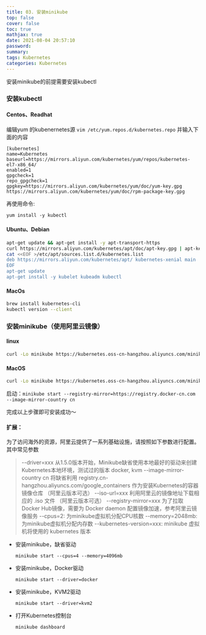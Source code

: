 ```yaml
---
title: 03. 安装minikube
top: false
cover: false
toc: true
mathjax: true
date: 2021-08-04 20:57:10
password:
summary:
tags: Kubernetes
categories: Kubernetes
---
```




安装minikube的前提需要安装kubectl

### 安装kubectl

#### Centos、Readhat
编辑yum 的kubenernetes源
`vim /etc/yum.repos.d/kubernetes.repo`
并输入下面的内容

```
[kubernetes]
name=Kubernetes
baseurl=https://mirrors.aliyun.com/kubernetes/yum/repos/kubernetes-el7-x86_64/
enabled=1
gpgcheck=1
repo_gpgcheck=1
gpgkey=https://mirrors.aliyun.com/kubernetes/yum/doc/yum-key.gpg https://mirrors.aliyun.com/kubernetes/yum/doc/rpm-package-key.gpg
```

再使用命令:

```
yum install -y kubectl
```

#### Ubuntu、Debian
```bash
apt-get update && apt-get install -y apt-transport-https
curl https://mirrors.aliyun.com/kubernetes/apt/doc/apt-key.gpg | apt-key add - 
cat <<EOF >/etc/apt/sources.list.d/kubernetes.list
deb https://mirrors.aliyun.com/kubernetes/apt/ kubernetes-xenial main
EOF  
apt-get update
apt-get install -y kubelet kubeadm kubectl
```

#### MacOs
```bash
brew install kubernetes-cli
kubectl version --client

```


### 安装minikube（使用阿里云镜像）

#### linux
```bash
curl -Lo minikube https://kubernetes.oss-cn-hangzhou.aliyuncs.com/minikube/releases/v1.18.1/minikube-linux-amd64 && chmod +x minikube && sudo mv minikube /usr/local/bin/
```

#### MacOS
```bash
curl -Lo minikube https://kubernetes.oss-cn-hangzhou.aliyuncs.com/minikube/releases/v1.18.1/minikube-linux-amd64 && chmod +x minikube && sudo mv minikube /usr/local/bin/
```

启动：`minikube start --registry-mirror=https://registry.docker-cn.com --image-mirror-country cn`

完成以上步骤即可安装成功～



#### 扩展：

为了访问海外的资源，阿里云提供了一系列基础设施，请按照如下参数进行配置。其中常见参数

> --driver=xxx 从1.5.0版本开始，Minikube缺省使用本地最好的驱动来创建Kubernetes本地环境，测试过的版本 docker, kvm
--image-mirror-country cn 将缺省利用 registry.cn-hangzhou.aliyuncs.com/google_containers 作为安装Kubernetes的容器镜像仓库 （阿里云版本可选）
--iso-url=xxx  利用阿里云的镜像地址下载相应的 .iso 文件 （阿里云版本可选）
--registry-mirror=xxx 为了拉取Docker Hub镜像，需要为 Docker daemon 配置镜像加速，参考阿里云镜像服务
--cpus=2: 为minikube虚拟机分配CPU核数
--memory=2048mb: 为minikube虚拟机分配内存数
--kubernetes-version=xxx: minikube 虚拟机将使用的 kubernetes 版本

- 安装minikube，缺省驱动

  `minikube start --cpus=4 --memory=4096mb`

- 安装minikube，Docker驱动

  `minikube start --driver=docker`

- 安装minikube，KVM2驱动

  `minikube start --driver=kvm2`

- 打开Kubernetes控制台

  `minikube dashboard`


